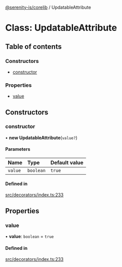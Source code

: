 [@serenity-is/corelib](../README.md) / UpdatableAttribute

# Class: UpdatableAttribute

## Table of contents

### Constructors

- [constructor](UpdatableAttribute.md#constructor)

### Properties

- [value](UpdatableAttribute.md#value)

## Constructors

### constructor

• **new UpdatableAttribute**(`value?`)

#### Parameters

| Name | Type | Default value |
| :------ | :------ | :------ |
| `value` | `boolean` | `true` |

#### Defined in

[src/decorators/index.ts:233](https://github.com/serenity-is/serenity/blob/master/packages/corelib/src/decorators/index.ts#L233)

## Properties

### value

• **value**: `boolean` = `true`

#### Defined in

[src/decorators/index.ts:233](https://github.com/serenity-is/serenity/blob/master/packages/corelib/src/decorators/index.ts#L233)
